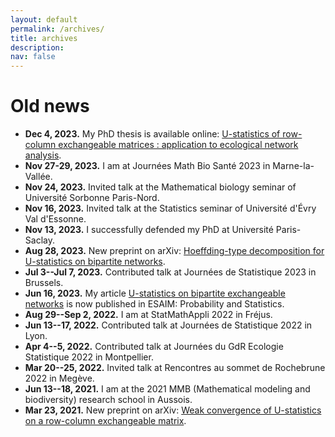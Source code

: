 ```yaml
---
layout: default
permalink: /archives/
title: archives
description: 
nav: false
---
```


# Old news

- **Dec 4, 2023.** My PhD thesis is available online: [U-statistics of row-column exchangeable matrices : application to ecological network analysis](https://theses.hal.science/tel-04321993).
- **Nov 27-29, 2023.** I am at Journées Math Bio Santé 2023 in Marne-la-Vallée.
- **Nov 24, 2023.** Invited talk at the Mathematical biology seminar of Université Sorbonne Paris-Nord.
- **Nov 16, 2023.** Invited talk at the Statistics seminar of Université d'Évry Val d'Essonne.
- **Nov 13, 2023.** I successfully defended my PhD at Université Paris-Saclay.
- **Aug 28, 2023.** New preprint on arXiv: [Hoeffding-type decomposition for U-statistics on bipartite networks](https://arxiv.org/abs/2308.14518).
- **Jul 3--Jul 7, 2023.** Contributed talk at Journées de Statistique 2023 in Brussels.
- **Jun 16, 2023.** My article [U-statistics on bipartite exchangeable networks](https://doi.org/10.1051/ps/2023010) is now published in ESAIM: Probability and Statistics.
- **Aug 29--Sep 2, 2022.** I am at StatMathAppli 2022 in Fréjus.
- **Jun 13--17, 2022.** Contributed talk at Journées de Statistique 2022 in Lyon.
- **Apr 4--5, 2022.** Contributed talk at Journées du GdR Ecologie Statistique 2022 in Montpellier.
- **Mar 20--25, 2022.** Invited talk at Rencontres au sommet de Rochebrune 2022 in Megève.
- **Jun 13--18, 2021.** I am at the 2021 MMB (Mathematical modeling and biodiversity) research school in Aussois.
- **Mar 23, 2021.** New preprint on arXiv: [Weak convergence of U-statistics on a row-column exchangeable matrix](https://arxiv.org/abs/2103.12597).